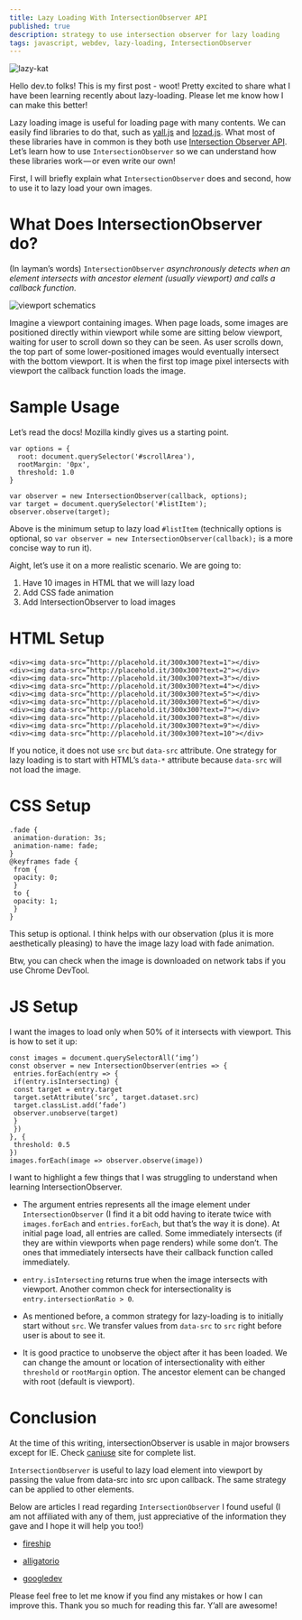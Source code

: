 ```yaml
---
title: Lazy Loading With IntersectionObserver API
published: true
description: strategy to use intersection observer for lazy loading
tags: javascript, webdev, lazy-loading, IntersectionObserver
---
```


![lazy-kat](https://thepracticaldev.s3.amazonaws.com/i/dfhkoiqimufpr5zv0z36.gif)

Hello dev.to folks! This is my first post - woot! Pretty excited to share what I have been learning recently about lazy-loading. Please let me know how I can make this better! 

Lazy loading image is useful for loading page with many contents. We can easily find libraries to do that, such as [yall.js](https://github.com/malchata/yall.js) and [lozad.js](https://apoorv.pro/lozad.js/). What most of these libraries have in common is they both use [Intersection Observer API](https://developer.mozilla.org/en-US/docs/Web/API/Intersection_Observer_API). Let’s learn how to use `IntersectionObserver` so we can understand how these libraries work — or even write our own!

First, I will briefly explain what `IntersectionObserver` does and second, how to use it to lazy load your own images.

# What Does IntersectionObserver do?

(In layman’s words) `IntersectionObserver` *asynchronously detects when an element intersects with ancestor element (usually viewport) and calls a callback function.*

![viewport schematics](https://thepracticaldev.s3.amazonaws.com/i/gwvj2lrwfy97ljpj9lv3.png)

Imagine a viewport containing images. When page loads, some images are positioned directly within viewport while some are sitting below viewport, waiting for user to scroll down so they can be seen. As user scrolls down, the top part of some lower-positioned images would eventually intersect with the bottom viewport. It is when the first top image pixel intersects with viewport the callback function loads the image. 

# Sample Usage

Let’s read the docs! Mozilla kindly gives us a starting point.

```
var options = {
  root: document.querySelector('#scrollArea'),
  rootMargin: '0px',
  threshold: 1.0
}

var observer = new IntersectionObserver(callback, options);
var target = document.querySelector('#listItem');
observer.observe(target);
```


Above is the minimum setup to lazy load `#listItem` (technically options is optional, so `var observer = new IntersectionObserver(callback);` is a more concise way to run it).

Aight, let’s use it on a more realistic scenario. We are going to:

1. Have 10 images in HTML that we will lazy load
2. Add CSS fade animation
3. Add IntersectionObserver to load images

# HTML Setup

```
<div><img data-src=”http://placehold.it/300x300?text=1"></div>
<div><img data-src=”http://placehold.it/300x300?text=2"></div>
<div><img data-src=”http://placehold.it/300x300?text=3"></div>
<div><img data-src=”http://placehold.it/300x300?text=4"></div>
<div><img data-src=”http://placehold.it/300x300?text=5"></div>
<div><img data-src=”http://placehold.it/300x300?text=6"></div>
<div><img data-src=”http://placehold.it/300x300?text=7"></div>
<div><img data-src=”http://placehold.it/300x300?text=8"></div>
<div><img data-src=”http://placehold.it/300x300?text=9"></div>
<div><img data-src=”http://placehold.it/300x300?text=10"></div>
```

If you notice, it does not use `src` but `data-src` attribute. One strategy for lazy loading is to start with HTML’s `data-*` attribute because `data-src` will not load the image.

# CSS Setup

```
.fade {
 animation-duration: 3s;
 animation-name: fade;
}
@keyframes fade {
 from {
 opacity: 0;
 }
 to {
 opacity: 1;
 }
}
```

This setup is optional. I think helps with our observation (plus it is more aesthetically pleasing) to have the image lazy load with fade animation.

Btw, you can check when the image is downloaded on network tabs if you use Chrome DevTool.

# JS Setup

I want the images to load only when 50% of it intersects with viewport. This is how to set it up:

```
const images = document.querySelectorAll(‘img’)
const observer = new IntersectionObserver(entries => {
 entries.forEach(entry => {
 if(entry.isIntersecting) {
 const target = entry.target
 target.setAttribute(‘src’, target.dataset.src)
 target.classList.add(‘fade’)
 observer.unobserve(target)
 }
 })
}, {
 threshold: 0.5
})
images.forEach(image => observer.observe(image))
```

I want to highlight a few things that I was struggling to understand when learning IntersectionObserver.

- The argument entries represents all the image element under `IntersectionObserver` (I find it a bit odd having to iterate twice with `images.forEach` and `entries.forEach`, but that’s the way it is done). At initial page load, all entries are called. Some immediately intersects (if they are within viewports when page renders) while some don’t. The ones that immediately intersects have their callback function called immediately.

- `entry.isIntersecting` returns true when the image intersects with viewport. Another common check for intersectionality is `entry.intersectionRatio > 0`.

- As mentioned before, a common strategy for lazy-loading is to initially start without `src`. We transfer values from `data-src` to `src` right before user is about to see it.

- It is good practice to unobserve the object after it has been loaded.
We can change the amount or location of intersectionality with either `threshold` or `rootMargin` option. The ancestor element can be changed with root (default is viewport).

# Conclusion

At the time of this writing, intersectionObserver is usable in major browsers except for IE. Check [caniuse](https://caniuse.com/#feat=intersectionobserver) site for complete list.

`IntersectionObserver` is useful to lazy load element into viewport by passing the value from data-src into src upon callback. The same strategy can be applied to other elements.

Below are articles I read regarding `IntersectionObserver` I found useful (I am not affiliated with any of them, just appreciative of the information they gave and I hope it will help you too!)

- [fireship](https://fireship.io/snippets/intersection-observer-lazy-load-images/)

- [alligatorio](https://alligator.io/js/intersection-observer/)

- [googledev](https://developers.google.com/web/fundamentals/performance/lazy-loading-guidance/images-and-video/)

Please feel free to let me know if you find any mistakes or how I can improve this. Thank you so much for reading this far. Y’all are awesome!